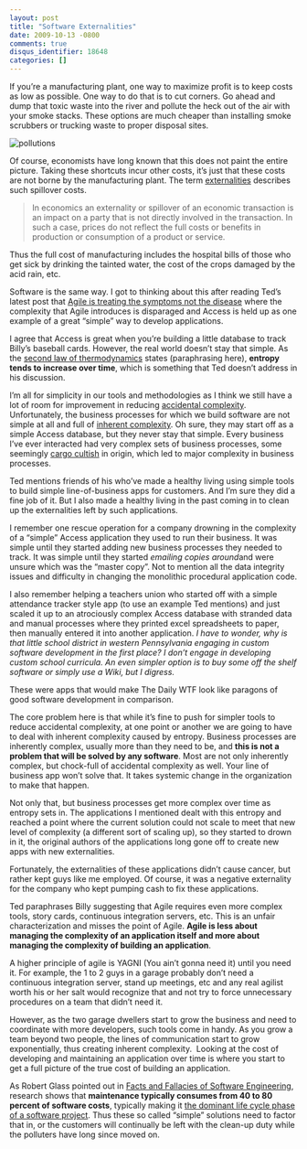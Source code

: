```yaml
---
layout: post
title: "Software Externalities"
date: 2009-10-13 -0800
comments: true
disqus_identifier: 18648
categories: []
---
```

If you’re a manufacturing plant, one way to maximize profit is to keep
costs as low as possible. One way to do that is to cut corners. Go ahead
and dump that toxic waste into the river and pollute the heck out of the
air with your smoke stacks. These options are much cheaper than
installing smoke scrubbers or trucking waste to proper disposal sites.

![pollutions](http://haacked.com/images/haacked_com/WindowsLiveWriter/SoftwareExternalities_80FB/pollutions_3.jpg "pollutions")

Of course, economists have long known that this does not paint the
entire picture. Taking these shortcuts incur other costs, it’s just that
these costs are not borne by the manufacturing plant. The term
[externalities](http://en.wikipedia.org/wiki/Externality "Externalities on Wikipedia")
describes such spillover costs.

> In economics an externality or spillover of an economic transaction is
> an impact on a party that is not directly involved in the transaction.
> In such a case, prices do not reflect the full costs or benefits in
> production or consumption of a product or service.

Thus the full cost of manufacturing includes the hospital bills of those
who get sick by drinking the tainted water, the cost of the crops
damaged by the acid rain, etc.

Software is the same way. I got to thinking about this after reading
Ted’s latest post that [Agile is treating the symptoms not the
disease](http://blogs.tedneward.com/CommentView,guid,53f9b658-3b27-4f1a-b93e-14d3a57a8ec1.aspx#commentstart "Ted's blog post")
where the complexity that Agile introduces is disparaged and Access is
held up as one example of a great “simple” way to develop applications.

I agree that Access is great when you’re building a little database to
track Billy’s baseball cards. However, the real world doesn’t stay that
simple. As the [second law of
thermodynamics](http://blogs.tedneward.com/CommentView,guid,53f9b658-3b27-4f1a-b93e-14d3a57a8ec1.aspx#commentstart "Second Law of Thermodynamics")
states (paraphrasing here), **entropy tends to increase over time**,
which is something that Ted doesn’t address in his discussion.

I’m all for simplicity in our tools and methodologies as I think we
still have a lot of room for improvement in reducing [accidental
complexity](http://en.wikipedia.org/wiki/Accidental_complexity "Accidental Complexit in Wikipedia").
Unfortunately, the business processes for which we build software are
not simple at all and full of [inherent
complexity](http://en.wikipedia.org/wiki/Essential_complexity "Inherent Complexity").
Oh sure, they may start off as a simple Access database, but they never
stay that simple. Every business I’ve ever interacted had very complex
sets of business processes, some seemingly [cargo
cultish](http://en.wikipedia.org/wiki/Cargo_cult "Cargo Cult") in
origin, which led to major complexity in business processes.

Ted mentions friends of his who’ve made a healthy living using simple
tools to build simple line-of-business apps for customers. And I’m sure
they did a fine job of it. But I also made a healthy living in the past
coming in to clean up the externalities left by such applications.

I remember one rescue operation for a company drowning in the complexity
of a “simple” Access application they used to run their business. It was
simple until they started adding new business processes they needed to
track. It was simple until they started *emailing copies around*and were
unsure which was the “master copy”. Not to mention all the data
integrity issues and difficulty in changing the monolithic procedural
application code.

I also remember helping a teachers union who started off with a simple
attendance tracker style app (to use an example Ted mentions) and just
scaled it up to an atrociously complex Access database with stranded
data and manual processes where they printed excel spreadsheets to
paper, then manually entered it into another application. *I have to
wonder, why is that little school district in western Pennsylvania
engaging in custom software development in the first place? I don’t
engage in developing custom school curricula. An even simpler option is
to buy some off the shelf software or simply use a Wiki, but I
digress.* 

These were apps that would make The Daily WTF look like paragons of good
software development in comparison.

The core problem here is that while it’s fine to push for simpler tools
to reduce accidental complexity, at one point or another we are going to
have to deal with inherent complexity caused by entropy. Business
processes are inherently complex, usually more than they need to be, and
**this is not a problem that will be solved by any software**. Most are
not only inherently complex, but chock-full of accidental complexity as
well. Your line of business app won’t solve that. It takes systemic
change in the organization to make that happen.

Not only that, but business processes get more complex over time as
entropy sets in. The applications I mentioned dealt with this entropy
and reached a point where the current solution could not scale to meet
that new level of complexity (a different sort of scaling up), so they
started to drown in it, the original authors of the applications long
gone off to create new apps with new externalities.

Fortunately, the externalities of these applications didn’t cause
cancer, but rather kept guys like me employed. Of course, it was a
negative externality for the company who kept pumping cash to fix these
applications.

Ted paraphrases Billy suggesting that Agile requires even more complex
tools, story cards, continuous integration servers, etc. This is an
unfair characterization and misses the point of Agile. **Agile is less
about managing the complexity of an application itself and more about
managing the complexity of building an application**.

A higher principle of agile is YAGNI (You ain’t gonna need it) until you
need it. For example, the 1 to 2 guys in a garage probably don’t need a
continuous integration server, stand up meetings, etc and any real
agilist worth his or her salt would recognize that and not try to force
unnecessary procedures on a team that didn’t need it.

However, as the two garage dwellers start to grow the business and need
to coordinate with more developers, such tools come in handy. As you
grow a team beyond two people, the lines of communication start to grow
exponentially, thus creating inherent complexity.  Looking at the cost
of developing and maintaining an application over time is where you
start to get a full picture of the true cost of building an application.

As Robert Glass pointed out in [Facts and Fallacies of Software
Engineering](http://www.amazon.com/gp/product/0321117425?ie=UTF8&tag=youvebeenhaac-20&linkCode=as2&camp=1789&creative=9325&creativeASIN=0321117425 "Facts and Fallacies of Software Engineering at Amazon"),
research shows that **maintenance typically consumes from 40 to 80
percent of software costs**, typically making it [the dominant life
cycle phase of a software
project](http://haacked.com/archive/2007/01/09/writing_maintainable_code.aspx "Writing Maintainable Code").
Thus these so called “simple” solutions need to factor that in, or the
customers will continually be left with the clean-up duty while the
polluters have long since moved on.

